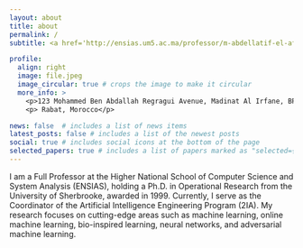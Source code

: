 ```yaml
---
layout: about
title: about
permalink: /
subtitle: <a href='http://ensias.um5.ac.ma/professor/m-abdellatif-el-afia'> ENSIAS, MOHAMMED V UNIVERSITY IN RABAT </a>.

profile:
  align: right
  image: file.jpeg
  image_circular: true # crops the image to make it circular
  more_info: >
    <p>123 Mohammed Ben Abdallah Regragui Avenue, Madinat Al Irfane, BP 713, Agdal</p> 
    <p> Rabat, Morocco</p>

news: false  # includes a list of news items
latest_posts: false # includes a list of the newest posts
social: true # includes social icons at the bottom of the page
selected_papers: true # includes a list of papers marked as "selected={true}"
---
```


I am a Full Professor at the Higher National School of Computer Science and System Analysis (ENSIAS), holding a Ph.D. in Operational Research from the University of Sherbrooke, awarded in 1999. Currently, I serve as the Coordinator of the Artificial Intelligence Engineering Program (2IA). My research focuses on cutting-edge areas such as machine learning, online machine learning, bio-inspired learning, neural networks, and adversarial machine learning.
